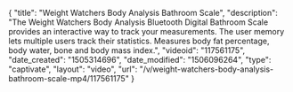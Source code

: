 {
    "title": "Weight Watchers Body Analysis Bathroom Scale",
    "description": "The Weight Watchers Body Analysis Bluetooth Digital Bathroom Scale provides an interactive way to track your measurements. The user memory lets multiple users track their statistics. Measures body fat percentage, body water, bone and body mass index.",
    "videoid": "117561175",
    "date_created": "1505314696",
    "date_modified": "1506096264",
    "type": "captivate",
    "layout": "video",
    "url": "\/v\/weight-watchers-body-analysis-bathroom-scale-mp4\/117561175"
}